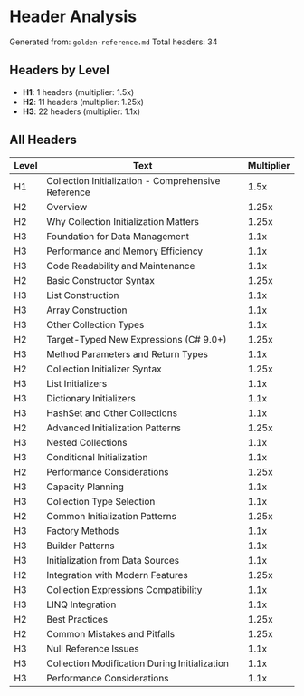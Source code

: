 # Header Analysis

Generated from: `golden-reference.md`
Total headers: 34

## Headers by Level

- **H1**: 1 headers (multiplier: 1.5x)
- **H2**: 11 headers (multiplier: 1.25x)
- **H3**: 22 headers (multiplier: 1.1x)

## All Headers

| Level | Text | Multiplier |
|-------|------|------------|
| H1 | Collection Initialization - Comprehensive Reference | 1.5x |
| H2 | Overview | 1.25x |
| H2 | Why Collection Initialization Matters | 1.25x |
| H3 | Foundation for Data Management | 1.1x |
| H3 | Performance and Memory Efficiency | 1.1x |
| H3 | Code Readability and Maintenance | 1.1x |
| H2 | Basic Constructor Syntax | 1.25x |
| H3 | List Construction | 1.1x |
| H3 | Array Construction | 1.1x |
| H3 | Other Collection Types | 1.1x |
| H2 | Target-Typed New Expressions (C# 9.0+) | 1.25x |
| H3 | Method Parameters and Return Types | 1.1x |
| H2 | Collection Initializer Syntax | 1.25x |
| H3 | List Initializers | 1.1x |
| H3 | Dictionary Initializers | 1.1x |
| H3 | HashSet and Other Collections | 1.1x |
| H2 | Advanced Initialization Patterns | 1.25x |
| H3 | Nested Collections | 1.1x |
| H3 | Conditional Initialization | 1.1x |
| H2 | Performance Considerations | 1.25x |
| H3 | Capacity Planning | 1.1x |
| H3 | Collection Type Selection | 1.1x |
| H2 | Common Initialization Patterns | 1.25x |
| H3 | Factory Methods | 1.1x |
| H3 | Builder Patterns | 1.1x |
| H3 | Initialization from Data Sources | 1.1x |
| H2 | Integration with Modern Features | 1.25x |
| H3 | Collection Expressions Compatibility | 1.1x |
| H3 | LINQ Integration | 1.1x |
| H2 | Best Practices | 1.25x |
| H2 | Common Mistakes and Pitfalls | 1.25x |
| H3 | Null Reference Issues | 1.1x |
| H3 | Collection Modification During Initialization | 1.1x |
| H3 | Performance Considerations | 1.1x |
